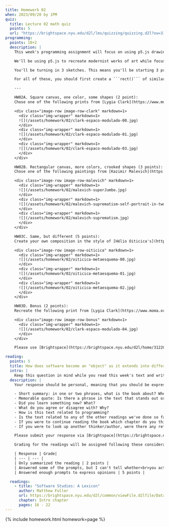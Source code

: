 ```yaml
---
title: Homework 02
when: 2023/09/20 by 1PM
quiz:
  title: Lecture 02 math quiz
  points: 5
  url: "https://brightspace.nyu.edu/d2l/lms/quizzing/quizzing.d2l?ou=312200"
programming:
  points: 10+2
  description: |
    This week's programming assignment will focus on using p5.js drawing functions to get us more familiar with the p5.js coordinate system, color system, shape functions, color functions and overall structure and flow of a p5.js sketch.

    We'll be using p5.js to recreate modernist works of art while focusing on different aspects of their composition and color.

    You'll be turning in 3 sketches. This means you'll be starting 3 projects from the GitHub template. Name them HW02A, HW02B, HW02C.

    For all of these, you should first create a ```rect()``` of similar proportions to the original work to defines the area of the screen where you'll be putting your shapes.

    ---

    HW02A. Square canvas, one color, some shapes (2 point):  
    Chose one of the following prints from [Lygia Clark](https://www.moma.org/artists/27445) and recreate it as accurately as possible. The rotated rectangles can be drawn using a couple of [```triangle()```](https://p5js.org/reference/#/p5/triangle) calls or a [```quad()```](https://p5js.org/reference/#/p5/quad).

    <div class="image-row image-row-clark" markdown=1>
      <div class="img-wrapper" markdown=1>
      ![](/assets/homework/02/clark-espaco-modulado-00.jpg)
      </div>
      <div class="img-wrapper" markdown=1>
      ![](/assets/homework/02/clark-espaco-modulado-01.jpg)
      </div>
      <div class="img-wrapper" markdown=1>
      ![](/assets/homework/02/clark-espaco-modulado-03.jpg)
      </div>
    </div>

    HW02B. Rectangular canvas, more colors, crooked shapes (3 points):  
    Chose one of the following paintings from [Kazimir Malevich](https://www.tate.org.uk/art/artists/kazimir-malevich-1561) and recreate it as accurately as possible. Note that some shapes are not only crooked, but also have irregular angles. Look into the [```quad()```](https://p5js.org/reference/#/p5/quad) function to do something like this.

    <div class="image-row image-row-malevich" markdown=1>
      <div class="img-wrapper" markdown=1>
      ![](/assets/homework/02/malevich-superJumbo.jpg)
      </div>
      <div class="img-wrapper" markdown=1>
      ![](/assets/homework/02/malevich-suprematism-self-portrait-in-two-dimensions.jpg)
      </div>
      <div class="img-wrapper" markdown=1>
      ![](/assets/homework/02/malevich-suprematism.jpg)
      </div>
    </div>

    HW03C. Same, but different (5 points):  
    Create your own composition in the style of [Hélio Oiticica's](https://en.wikipedia.org/wiki/Hélio_Oiticica) _Metaesquemas_. Using at least 4 shapes in a canvas of your choice, try to recreate the tension of having similar, but slightly different shapes misaligned and kind of overlapping.

    <div class="image-row image-row-oiticica" markdown=1>
      <div class="img-wrapper" markdown=1>
      ![](/assets/homework/02/oiticica-metaesquema-00.jpg)
      </div>
      <div class="img-wrapper" markdown=1>
      ![](/assets/homework/02/oiticica-metaesquema-01.jpg)
      </div>
      <div class="img-wrapper" markdown=1>
      ![](/assets/homework/02/oiticica-metaesquema-02.jpg)
      </div>
    </div>

    HW03D. Bonus (2 points):  
    Recreate the following print from [Lygia Clark](https://www.moma.org/artists/27445). Note that you can either compose it from basic shapes like ```rect()``` and ```triangle()``` or create your own custom shape with [```beginShape()```](https://p5js.org/reference/#/p5/beginShape) and [```endShape()```](https://p5js.org/reference/#/p5/endShape).

    <div class="image-row image-row-bonus" markdown=1>
      <div class="img-wrapper" markdown=1>
      ![](/assets/homework/02/clark-espaco-modulado-04.jpg)
      </div>
    </div>

    Please use [Brightspace](https://brightspace.nyu.edu/d2l/home/312200) to submit GitHub links to all 3 (or 4) of your repositories.

reading:
  points: 5
  title: How does software become an "object" as it extends into different aspects of society and culture? Are there other ways to study software without programming?
  intro: |
    Keep this question in mind while you read this week's text and write a 200-word response to:
  description: |
    Your response should be personal, meaning that you should be expressing your views and opinions about the text and not just summarizing it. You can use the following rubric to guide your response:

    - Short summary: in one or two phrases, what is the book about? When was it written?
    - Memorable quote: Is there a phrase in the text that stands out or captures the main idea of the text?
    - Did you learn something new? What?
    - What do you agree or disagree with? Why?
    - How is this text related to programming?
    - Is the text related to any of the other readings we've done so far?
    - If you were to continue reading the book which chapter do you think would resonate the strongest with you?
    - If you were to look up another thinker/author, were there any references in the text that intrigued you?

    Please submit your response via [Brightspace](https://brightspace.nyu.edu/d2l/home/312200).

    Grading for the readings will be assigned following these considerations:

    | Response | Grade|
    | --- | --- |
    | Only summarized the reading | 2 points |
    | Answered some of the prompts, but I can't tell whether<br>you actually read the text, or what you thought | 3 points |
    | Answered enough prompts to express opinions | 5 points |

  readings:
    - title: "Software Studies: A Lexicon"
      author: Matthew Fuller
      url: https://brightspace.nyu.edu/d2l/common/viewFile.d2lfile/Database/MTkxOTY4Mjg/fuller_software-studies-lexicon.pdf?ou=312200
      chapter: Intro chapter
      pages: 16 - 22
---
```

{% include homework.html homework=page %}

<script src="{{ site.baseurl }}/assets/simplelightbox/simple-lightbox.min.js"></script>
<script src="{{ site.baseurl }}/js/lightbox.js"></script>
